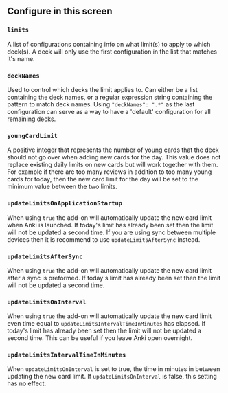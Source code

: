 ## Configure in this screen

### `limits`

A list of configurations containing info on what limit(s) to apply to which deck(s). A deck will only use the first configuration in the list that matches it's name.

### `deckNames`

Used to control which decks the limit applies to. Can either be a list containing the deck names, or a regular expression string containing the pattern to match deck names. Using `"deckNames": ".*"` as the last configuration can serve as a way to have a 'default' configuration for all remaining decks.

### `youngCardLimit`

A positive integer that represents the number of young cards that the deck should not go over when adding new cards for the day. This value does not replace existing daily limits on new cards but will work together with them. For example if there are too many reviews in addition to too many young cards for today, then the new card limit for the day will be set to the minimum value between the two limits.

### `updateLimitsOnApplicationStartup`

When using `true` the add-on will automatically update the new card limit when Anki is launched. If today's limit has already been set then the limit will not be updated a second time. If you are using sync between multiple devices then it is recommend to use `updateLimitsAfterSync` instead.

### `updateLimitsAfterSync`

When using `true` the add-on will automatically update the new card limit after a sync is preformed. If today's limit has already been set then the limit will not be updated a second time.

### `updateLimitsOnInterval`

When using `true` the add-on will automatically update the new card limit even time equal to `updateLimitsIntervalTimeInMinutes` has elapsed. If today's limit has already been set then the limit will not be updated a second time. This can be useful if you leave Anki open overnight.

### `updateLimitsIntervalTimeInMinutes`

When `updateLimitsOnInterval` is set to true, the time in minutes in between updating the new card limit. If `updateLimitsOnInterval` is false, this setting has no effect.
